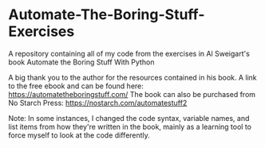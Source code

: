 # Automate-The-Boring-Stuff-Exercises
A repository containing all of my code from the exercises in Al Sweigart's book Automate the Boring Stuff With Python

A big thank you to the author for the resources contained in his book. A link to the free ebook and can be found here: https://automatetheboringstuff.com/ 
The book can also be purchased from No Starch Press: https://nostarch.com/automatestuff2

Note: In some instances, I changed the code syntax, variable names, and list items from how they're written in the book, mainly as a learning tool to force myself to look at the code differently. 
